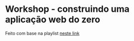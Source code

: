 # Workshop - construindo uma aplicação web do zero
Feito com base na playlist [neste link](https://www.youtube.com/playlist?list=PL4dBbZKCU64qu78g1_h4iNsu2Fo0pizJE)